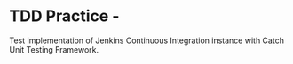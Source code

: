 # TDD Practice - 

Test implementation of Jenkins Continuous Integration instance with Catch Unit Testing Framework.
